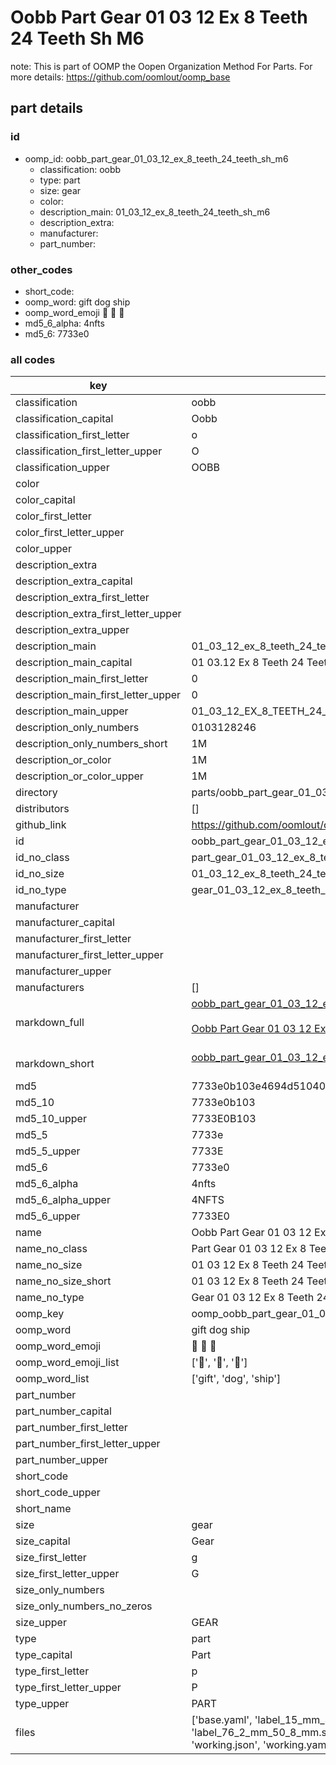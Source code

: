 # Oobb Part Gear 01 03 12 Ex 8 Teeth 24 Teeth Sh M6  

note: This is part of OOMP the Oopen Organization Method For Parts. For more details: https://github.com/oomlout/oomp_base

##  part details





### id
* oomp_id: oobb_part_gear_01_03_12_ex_8_teeth_24_teeth_sh_m6
  * classification: oobb
  * type: part
  * size: gear
  * color: 
  * description_main: 01_03_12_ex_8_teeth_24_teeth_sh_m6
  * description_extra: 
  * manufacturer: 
  * part_number: 

### other_codes
* short_code: 
* oomp_word: gift dog ship
* oomp_word_emoji :gift: :dog: :ship:
* md5_6_alpha: 4nfts
* md5_6: 7733e0

### all codes 
| key | value |  
| --- | --- |  
| classification | oobb |  
| classification_capital | Oobb |  
| classification_first_letter | o |  
| classification_first_letter_upper | O |  
| classification_upper | OOBB |  
| color |  |  
| color_capital |  |  
| color_first_letter |  |  
| color_first_letter_upper |  |  
| color_upper |  |  
| description_extra |  |  
| description_extra_capital |  |  
| description_extra_first_letter |  |  
| description_extra_first_letter_upper |  |  
| description_extra_upper |  |  
| description_main | 01_03_12_ex_8_teeth_24_teeth_sh_m6 |  
| description_main_capital | 01 03.12 Ex 8 Teeth 24 Teeth Sh M6 |  
| description_main_first_letter | 0 |  
| description_main_first_letter_upper | 0 |  
| description_main_upper | 01_03_12_EX_8_TEETH_24_TEETH_SH_M6 |  
| description_only_numbers | 0103128246 |  
| description_only_numbers_short | 1M |  
| description_or_color | 1M |  
| description_or_color_upper | 1M |  
| directory | parts/oobb_part_gear_01_03_12_ex_8_teeth_24_teeth_sh_m6 |  
| distributors | [] |  
| github_link | https://github.com/oomlout/oomlout_oomp_part_src/tree/main/parts/oobb_part_gear_01_03_12_ex_8_teeth_24_teeth_sh_m6/working |  
| id | oobb_part_gear_01_03_12_ex_8_teeth_24_teeth_sh_m6 |  
| id_no_class | part_gear_01_03_12_ex_8_teeth_24_teeth_sh_m6 |  
| id_no_size | 01_03_12_ex_8_teeth_24_teeth_sh_m6 |  
| id_no_type | gear_01_03_12_ex_8_teeth_24_teeth_sh_m6 |  
| manufacturer |  |  
| manufacturer_capital |  |  
| manufacturer_first_letter |  |  
| manufacturer_first_letter_upper |  |  
| manufacturer_upper |  |  
| manufacturers | [] |  
| markdown_full | [oobb_part_gear_01_03_12_ex_8_teeth_24_teeth_sh_m6](https://github.com/oomlout/oomlout_oomp_part_src/tree/main/parts/oobb_part_gear_01_03_12_ex_8_teeth_24_teeth_sh_m6/working)<br>[](https://github.com/oomlout/oomlout_oomp_part_src/tree/main/parts/oobb_part_gear_01_03_12_ex_8_teeth_24_teeth_sh_m6/working)<br>[Oobb Part Gear 01 03 12 Ex 8 Teeth 24 Teeth Sh M6](https://github.com/oomlout/oomlout_oomp_part_src/tree/main/parts/oobb_part_gear_01_03_12_ex_8_teeth_24_teeth_sh_m6/working)<br><br> |  
| markdown_short | [oobb_part_gear_01_03_12_ex_8_teeth_24_teeth_sh_m6](https://github.com/oomlout/oomlout_oomp_part_src/tree/main/parts/oobb_part_gear_01_03_12_ex_8_teeth_24_teeth_sh_m6/working)<br><br> |  
| md5 | 7733e0b103e4694d510400a334840634 |  
| md5_10 | 7733e0b103 |  
| md5_10_upper | 7733E0B103 |  
| md5_5 | 7733e |  
| md5_5_upper | 7733E |  
| md5_6 | 7733e0 |  
| md5_6_alpha | 4nfts |  
| md5_6_alpha_upper | 4NFTS |  
| md5_6_upper | 7733E0 |  
| name | Oobb Part Gear 01 03 12 Ex 8 Teeth 24 Teeth Sh M6 |  
| name_no_class | Part Gear 01 03 12 Ex 8 Teeth 24 Teeth Sh M6 |  
| name_no_size | 01 03 12 Ex 8 Teeth 24 Teeth Sh M6 |  
| name_no_size_short | 01 03 12 Ex 8 Teeth 24 Teeth Sh M6 |  
| name_no_type | Gear 01 03 12 Ex 8 Teeth 24 Teeth Sh M6 |  
| oomp_key | oomp_oobb_part_gear_01_03_12_ex_8_teeth_24_teeth_sh_m6 |  
| oomp_word | gift dog ship |  
| oomp_word_emoji | :gift: :dog: :ship: |  
| oomp_word_emoji_list | [':gift:', ':dog:', ':ship:'] |  
| oomp_word_list | ['gift', 'dog', 'ship'] |  
| part_number |  |  
| part_number_capital |  |  
| part_number_first_letter |  |  
| part_number_first_letter_upper |  |  
| part_number_upper |  |  
| short_code |  |  
| short_code_upper |  |  
| short_name |  |  
| size | gear |  
| size_capital | Gear |  
| size_first_letter | g |  
| size_first_letter_upper | G |  
| size_only_numbers |  |  
| size_only_numbers_no_zeros |  |  
| size_upper | GEAR |  
| type | part |  
| type_capital | Part |  
| type_first_letter | p |  
| type_first_letter_upper | P |  
| type_upper | PART |  
| files | ['base.yaml', 'label_15_mm_30_mm.pdf', 'label_15_mm_30_mm.svg', 'label_76_2_mm_50_8_mm.pdf', 'label_76_2_mm_50_8_mm.svg', 'label_oomlout_76_2_mm_50_8_mm.pdf', 'label_oomlout_76_2_mm_50_8_mm.svg', 'readme.md', 'working.json', 'working.yaml'] |  
